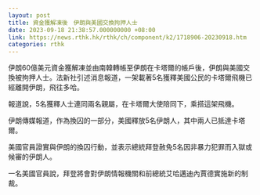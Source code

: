 ```yaml
---
layout: post
title: 資金獲解凍後　伊朗與美國交換拘押人士
date: 2023-09-18 21:38:57.000000000 +08:00
link: https://news.rthk.hk/rthk/ch/component/k2/1718906-20230918.htm
categories: rthk
---
```


伊朗60億美元資金獲解凍並由南韓轉帳至伊朗在卡塔爾的帳戶後，伊朗與美國交換被拘押人士。法新社引述消息報道，一架載著5名獲釋美國公民的卡塔爾飛機已經離開伊朗，飛往多哈。

報道說，5名獲釋人士連同兩名親屬，在卡塔爾大使陪同下，乘搭這架飛機。

伊朗傳媒報道，作為換囚的一部分，美國釋放5名伊朗人，其中兩人已抵達卡塔爾。

美國官員證實與伊朗的換囚行動，並表示總統拜登赦免5名因非暴力犯罪而入獄或候審的伊朗人。

一名美國官員說，拜登將會對伊朗情報機關和前總統艾哈邁迪內賈德實施新的制裁。
